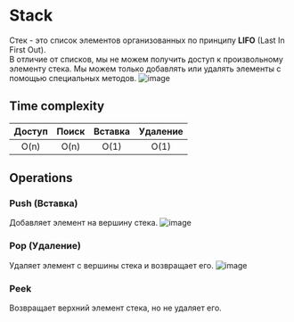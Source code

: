 # Stack

Стек - это список элементов организованных по принципу **LIFO** (Last In First Out).  
В отличие от списков, мы не можем получить доступ к произвольному элементу стека. Мы можем только добавлять или удалять элементы с помощью специальных методов.
![image](https://user-images.githubusercontent.com/55184984/195609465-0b66ea1c-657e-41eb-b3c5-d8afd3e4697c.png)


## Time complexity
| Доступ | Поиск | Вставка | Удаление |
|:---------:|:---------:|:---------:|:---------:|
| O(n) | O(n) | O(1) | O(1) |

## Operations

### Push (Вставка)
Добавляет элемент на вершину стека.
![image](https://user-images.githubusercontent.com/55184984/195609682-46537909-3f02-4a4e-a0c5-ec84f378f7d5.png)

### Pop (Удаление)
Удаляет элемент с вершины стека и возвращает его.
![image](https://user-images.githubusercontent.com/55184984/195612334-d3b7e92d-4d72-4f64-9850-3166a5f67171.png)

### Peek
Возвращает верхний элемент стека, но не удаляет его.
